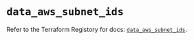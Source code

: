 # `data_aws_subnet_ids`

Refer to the Terraform Registory for docs: [`data_aws_subnet_ids`](https://registry.terraform.io/providers/hashicorp/aws/3.76.1/docs/data-sources/subnet_ids).
